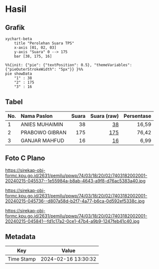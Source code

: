 # Hasil

## Grafik

```mermaid
xychart-beta
    title "Perolehan Suara TPS"
    x-axis [01, 02, 03]
    y-axis "Suara" 0 --> 175
    bar [38, 175, 16]
```

```mermaid
%%{init: {"pie": {"textPosition": 0.5}, "themeVariables": {"pieOuterStrokeWidth": "5px"}} }%%
pie showData
    "1" : 38
    "2" : 175
    "3" : 16
```

## Tabel

| No. | Nama Paslon    | Suara | Suara (raw) | Persentase |
|:--- |:-------------- | -----:| -----------:| ----------:|
| 1   | ANIES MUHAIMIN | 38    | [38][p-1]   | 16,59      |
| 2   | PRABOWO GIBRAN | 175   | [175][p-2]  | 76,42      |
| 3   | GANJAR MAHFUD  | 16    | [16][p-3]   | 6,99       |


[p-1]: https://github.com/gigit-pemilu/pemilu-2024-74-sulawesi-tenggara/blob/main/pilpres/hitung-suara/sub/74-sulawesi-tenggara/sub/03-muna/sub/18-lohia/sub/2002-mabolu/sub/001-tps/sub/paslon-1.txt
[p-2]: https://github.com/gigit-pemilu/pemilu-2024-74-sulawesi-tenggara/blob/main/pilpres/hitung-suara/sub/74-sulawesi-tenggara/sub/03-muna/sub/18-lohia/sub/2002-mabolu/sub/001-tps/sub/paslon-2.txt
[p-3]: https://github.com/gigit-pemilu/pemilu-2024-74-sulawesi-tenggara/blob/main/pilpres/hitung-suara/sub/74-sulawesi-tenggara/sub/03-muna/sub/18-lohia/sub/2002-mabolu/sub/001-tps/sub/paslon-3.txt

## Foto C Plano

https://sirekap-obj-formc.kpu.go.id/2631/pemilu/ppwp/74/03/18/20/02/7403182002001-20240215-045537--1e55984a-b8ab-4643-a9f8-d76ac5383a40.jpg

https://sirekap-obj-formc.kpu.go.id/2631/pemilu/ppwp/74/03/18/20/02/7403182002001-20240215-045736--d807a58d-b2f7-4a77-b6ca-0d592ef5338c.jpg

https://sirekap-obj-formc.kpu.go.id/2631/pemilu/ppwp/74/03/18/20/02/7403182002001-20240215-045841--fd1c17a2-0ce1-47b4-a9b9-1247feb41c40.jpg


## Metadata

| Key        | Value               |
| ---------- | ------------------- |
| Time Stamp | 2024-02-16 13:30:32 |



